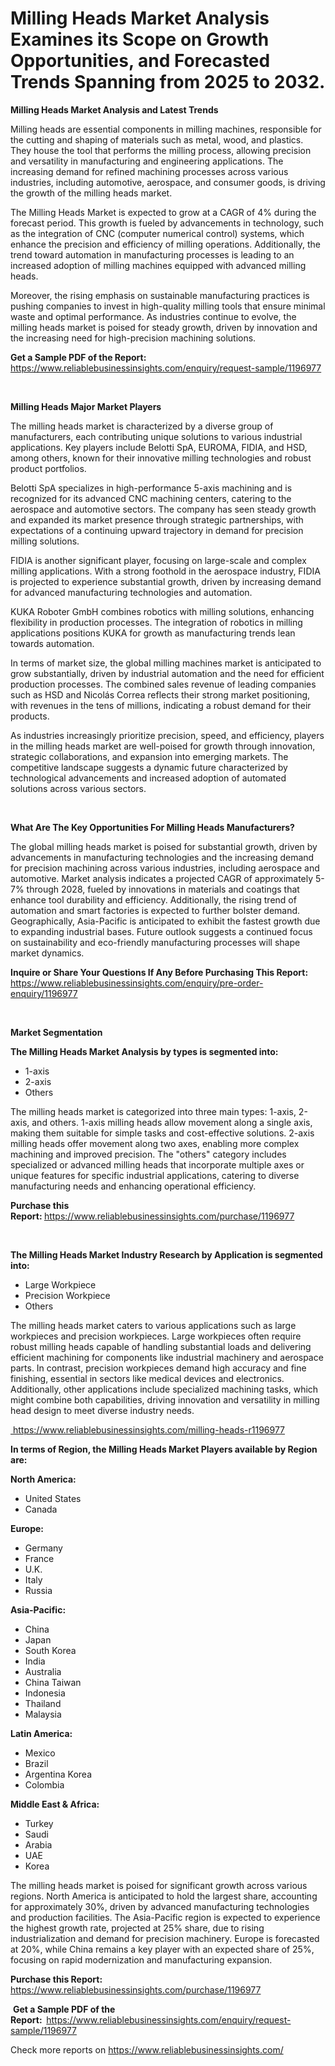 <p><h1>Milling Heads Market Analysis Examines its Scope on Growth Opportunities, and Forecasted Trends Spanning from 2025 to 2032.</h1></p><p><strong>Milling Heads Market Analysis and Latest Trends</strong></p>
<p><p>Milling heads are essential components in milling machines, responsible for the cutting and shaping of materials such as metal, wood, and plastics. They house the tool that performs the milling process, allowing precision and versatility in manufacturing and engineering applications. The increasing demand for refined machining processes across various industries, including automotive, aerospace, and consumer goods, is driving the growth of the milling heads market.</p><p>The Milling Heads Market is expected to grow at a CAGR of 4% during the forecast period. This growth is fueled by advancements in technology, such as the integration of CNC (computer numerical control) systems, which enhance the precision and efficiency of milling operations. Additionally, the trend toward automation in manufacturing processes is leading to an increased adoption of milling machines equipped with advanced milling heads.</p><p>Moreover, the rising emphasis on sustainable manufacturing practices is pushing companies to invest in high-quality milling tools that ensure minimal waste and optimal performance. As industries continue to evolve, the milling heads market is poised for steady growth, driven by innovation and the increasing need for high-precision machining solutions.</p></p>
<p><strong>Get a Sample PDF of the Report:&nbsp;</strong> <a href="https://www.reliablebusinessinsights.com/enquiry/request-sample/1196977?utm_campaign=2313&utm_medium=2&utm_source=Github&utm_content=ia&utm_term=10042025&utm_id=milling-heads">https://www.reliablebusinessinsights.com/enquiry/request-sample/1196977</a></p>
<p>&nbsp;</p>
<p><strong>Milling Heads Major Market Players</strong></p>
<p><p>The milling heads market is characterized by a diverse group of manufacturers, each contributing unique solutions to various industrial applications. Key players include Belotti SpA, EUROMA, FIDIA, and HSD, among others, known for their innovative milling technologies and robust product portfolios.</p><p>Belotti SpA specializes in high-performance 5-axis machining and is recognized for its advanced CNC machining centers, catering to the aerospace and automotive sectors. The company has seen steady growth and expanded its market presence through strategic partnerships, with expectations of a continuing upward trajectory in demand for precision milling solutions.</p><p>FIDIA is another significant player, focusing on large-scale and complex milling applications. With a strong foothold in the aerospace industry, FIDIA is projected to experience substantial growth, driven by increasing demand for advanced manufacturing technologies and automation.</p><p>KUKA Roboter GmbH combines robotics with milling solutions, enhancing flexibility in production processes. The integration of robotics in milling applications positions KUKA for growth as manufacturing trends lean towards automation.</p><p>In terms of market size, the global milling machines market is anticipated to grow substantially, driven by industrial automation and the need for efficient production processes. The combined sales revenue of leading companies such as HSD and Nicolás Correa reflects their strong market positioning, with revenues in the tens of millions, indicating a robust demand for their products.</p><p>As industries increasingly prioritize precision, speed, and efficiency, players in the milling heads market are well-poised for growth through innovation, strategic collaborations, and expansion into emerging markets. The competitive landscape suggests a dynamic future characterized by technological advancements and increased adoption of automated solutions across various sectors.</p></p>
<p>&nbsp;</p>
<p><strong>What Are The Key Opportunities For Milling Heads Manufacturers?</strong></p>
<p><p>The global milling heads market is poised for substantial growth, driven by advancements in manufacturing technologies and the increasing demand for precision machining across various industries, including aerospace and automotive. Market analysis indicates a projected CAGR of approximately 5-7% through 2028, fueled by innovations in materials and coatings that enhance tool durability and efficiency. Additionally, the rising trend of automation and smart factories is expected to further bolster demand. Geographically, Asia-Pacific is anticipated to exhibit the fastest growth due to expanding industrial bases. Future outlook suggests a continued focus on sustainability and eco-friendly manufacturing processes will shape market dynamics.</p></p>
<p><strong>Inquire or Share Your Questions If Any Before Purchasing This Report:</strong> <a href="https://www.reliablebusinessinsights.com/enquiry/pre-order-enquiry/1196977?utm_campaign=2313&utm_medium=2&utm_source=Github&utm_content=ia&utm_term=10042025&utm_id=milling-heads">https://www.reliablebusinessinsights.com/enquiry/pre-order-enquiry/1196977</a></p>
<p>&nbsp;</p>
<p><strong>Market Segmentation</strong></p>
<p><strong>The Milling Heads Market Analysis by types is segmented into:</strong></p>
<p><ul><li>1-axis</li><li>2-axis</li><li>Others</li></ul></p>
<p><p>The milling heads market is categorized into three main types: 1-axis, 2-axis, and others. 1-axis milling heads allow movement along a single axis, making them suitable for simple tasks and cost-effective solutions. 2-axis milling heads offer movement along two axes, enabling more complex machining and improved precision. The "others" category includes specialized or advanced milling heads that incorporate multiple axes or unique features for specific industrial applications, catering to diverse manufacturing needs and enhancing operational efficiency.</p></p>
<p><strong>Purchase this Report:&nbsp;</strong><a href="https://www.reliablebusinessinsights.com/purchase/1196977?utm_campaign=2313&utm_medium=2&utm_source=Github&utm_content=ia&utm_term=10042025&utm_id=milling-heads">https://www.reliablebusinessinsights.com/purchase/1196977</a></p>
<p>&nbsp;</p>
<p><strong>The Milling Heads Market Industry Research by Application is segmented into:</strong></p>
<p><ul><li>Large Workpiece</li><li>Precision Workpiece</li><li>Others</li></ul></p>
<p><p>The milling heads market caters to various applications such as large workpieces and precision workpieces. Large workpieces often require robust milling heads capable of handling substantial loads and delivering efficient machining for components like industrial machinery and aerospace parts. In contrast, precision workpieces demand high accuracy and fine finishing, essential in sectors like medical devices and electronics. Additionally, other applications include specialized machining tasks, which might combine both capabilities, driving innovation and versatility in milling head design to meet diverse industry needs.</p></p>
<p><a href="https://www.reliablebusinessinsights.com/milling-heads-r1196977?utm_campaign=2313&utm_medium=2&utm_source=Github&utm_content=ia&utm_term=10042025&utm_id=milling-heads">&nbsp;https://www.reliablebusinessinsights.com/milling-heads-r1196977</a></p>
<p><strong>In terms of Region, the Milling Heads Market Players available by Region are:</strong></p>
<p>
    <p> <strong> North America: </strong>
        <ul>
            <li>United States</li>
            <li>Canada</li>
        </ul>
        </p> 
    <p> <strong> Europe: </strong>
        <ul>
            <li>Germany</li>
            <li>France</li>
            <li>U.K.</li>
            <li>Italy</li>
            <li>Russia</li>
        </ul>
        </p> 
    <p> <strong> Asia-Pacific: </strong>
        <ul>
            <li>China</li>
            <li>Japan</li>
            <li>South Korea</li>
            <li>India</li>
            <li>Australia</li>
            <li>China Taiwan</li>
            <li>Indonesia</li>
            <li>Thailand</li>
            <li>Malaysia</li>
        </ul>
        </p> 
    <p> <strong> Latin America: </strong>
        <ul>
            <li>Mexico</li>
            <li>Brazil</li>
            <li>Argentina Korea</li>
            <li>Colombia</li>
        </ul>
        </p> 
    <p> <strong> Middle East & Africa: </strong>
        <ul>
            <li>Turkey</li>
            <li>Saudi</li>
            <li>Arabia</li>
            <li>UAE</li>
            <li>Korea</li>
        </ul>
    </p>
    </p>
<p><p>The milling heads market is poised for significant growth across various regions. North America is anticipated to hold the largest share, accounting for approximately 30%, driven by advanced manufacturing technologies and production facilities. The Asia-Pacific region is expected to experience the highest growth rate, projected at 25% share, due to rising industrialization and demand for precision machinery. Europe is forecasted at 20%, while China remains a key player with an expected share of 25%, focusing on rapid modernization and manufacturing expansion.</p></p>
<p><strong>Purchase this Report: </strong><a href="https://www.reliablebusinessinsights.com/purchase/1196977?utm_campaign=2313&utm_medium=2&utm_source=Github&utm_content=ia&utm_term=10042025&utm_id=milling-heads">https://www.reliablebusinessinsights.com/purchase/1196977</a></p>
<p>&nbsp;<strong>Get a Sample PDF of the Report:&nbsp;&nbsp;</strong><a href="https://www.reliablebusinessinsights.com/enquiry/request-sample/1196977?utm_campaign=2313&utm_medium=2&utm_source=Github&utm_content=ia&utm_term=10042025&utm_id=milling-heads">https://www.reliablebusinessinsights.com/enquiry/request-sample/1196977</a></p>
<p><strong></strong></p>
<p>Check more reports on <a href="https://www.reliablebusinessinsights.com/?utm_campaign=2313&utm_medium=2&utm_source=Github&utm_content=ia&utm_term=10042025&utm_id=milling-heads">https://www.reliablebusinessinsights.com/</a></p>